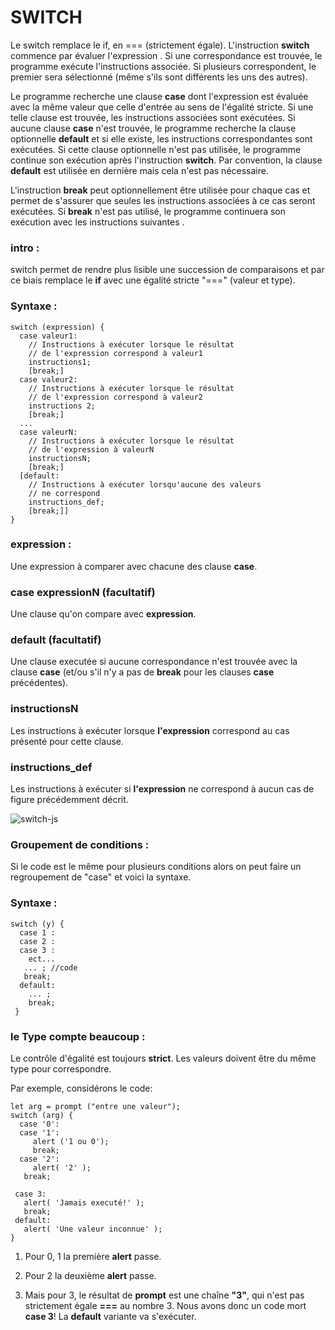# SWITCH


Le switch remplace le if, en === (strictement égale).
L'instruction **switch** commence par évaluer l'expression . Si une correspondance est trouvée, le programme exécute l'instructions associée. Si plusieurs correspondent, le premier sera sélectionné (même s'ils sont différents les uns des autres).

Le programme recherche une clause **case** dont l'expression est évaluée avec la même valeur que celle d'entrée au sens de l'égalité stricte. Si une telle clause est trouvée, les instructions associées sont exécutées. Si aucune clause **case** n'est trouvée, le programme recherche la clause optionnelle **default** et si elle existe, les instructions correspondantes sont exécutées. Si cette clause optionnelle n'est pas utilisée, le programme continue son exécution après l'instruction **switch**. Par convention, la clause **default** est utilisée en dernière mais cela n'est pas nécessaire.

L'instruction **break** peut optionnellement être utilisée pour chaque cas et permet de s'assurer que seules les instructions associées à ce cas seront exécutées. Si **break** n'est pas utilisé, le programme continuera son exécution avec les instructions suivantes .



### intro :

switch permet de rendre plus lisible une succession de comparaisons et par ce biais remplace le **if** avec une égalité stricte "===" (valeur et type).

### Syntaxe :
```
switch (expression) {
  case valeur1:
    // Instructions à exécuter lorsque le résultat
    // de l'expression correspond à valeur1
    instructions1;
    [break;]
  case valeur2:
    // Instructions à exécuter lorsque le résultat
    // de l'expression correspond à valeur2
    instructions 2;
    [break;]
  ...
  case valeurN:
    // Instructions à exécuter lorsque le résultat
    // de l'expression à valeurN
    instructionsN;
    [break;]
  [default:
    // Instructions à exécuter lorsqu'aucune des valeurs
    // ne correspond 
    instructions_def;
    [break;]]
}
```


### expression :

Une expression à comparer avec chacune des clause **case**.
                                                 
### case expressionN (facultatif)

Une clause qu'on compare avec **expression**.

### default (facultatif)

Une clause executée si aucune correspondance n'est trouvée avec la clause **case** (et/ou s'il n'y a pas de **break** pour les clauses **case** précédentes).   
    
### instructionsN

Les instructions à exécuter lorsque **l'expression** correspond  au cas présenté pour cette clause.    
    
### instructions_def
    
   Les instructions à exécuter si **l'expression** ne correspond à aucun cas de figure précédemment décrit.


![switch-js](https://www.tutorialspoint.com/javascript/images/switch_case.jpg)

### Groupement de conditions :

Si le code est le même pour plusieurs conditions alors on peut faire un regroupement de "case" et voici la syntaxe.

### Syntaxe :
```
switch (y) {
  case 1 :
  case 2 :
  case 3 :
    ect...
   ... ; //code
   break;
  default:
    ... ;
    break;
 }
 ```
 ### le Type compte beaucoup :
 
 Le contrôle d'égalité est toujours **strict**. Les valeurs doivent être du même type pour correspondre.
 
 Par exemple, considérons le code:
 
 ```
 let arg = prompt ("entre une valeur");
 switch (arg) {
   case '0':
   case '1':
      alert ('1 ou 0');
      break;
   case '2':
      alert( '2' );
    break;

  case 3:
    alert( 'Jamais executé!' );
    break;
  default:
    alert( 'Une valeur inconnue' );
}
``` 

1. Pour 0, 1 la première **alert** passe.

2. Pour 2 la deuxième **alert** passe.

3. Mais pour 3, le résultat de **prompt** est une chaîne **"3"**, qui n'est pas strictement égale **===** au nombre 3. Nous avons donc un code mort **case 3**! La **default** variante va s'exécuter.

